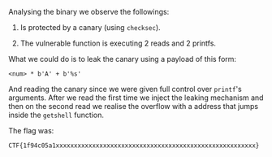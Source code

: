 Analysing the binary we observe the followings:

1. Is protected by a canary (using `checksec`).

2. The vulnerable function is executing 2 reads and 2 printfs.

What we could do is to leak the canary using a payload of this form:

```
<num> * b'A' + b'%s'
```

And reading the canary since we were given full control over `printf`'s
arguments. After we read the first time we inject the leaking mechanism
and then on the second read we realise the overflow with a address that
jumps inside the `getshell` function.

The flag was:

```
CTF{1f94c05a1xxxxxxxxxxxxxxxxxxxxxxxxxxxxxxxxxxxxxxxxxxxxxxxxxxxxxxx}
```
